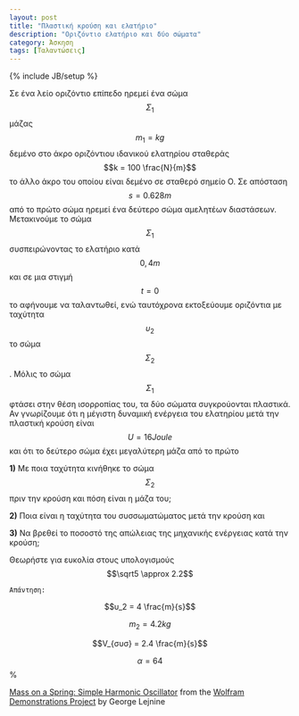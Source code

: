 ```yaml
---
layout: post
title: "Πλαστική κρούση και ελατήριο"
description: "Οριζόντιο ελατήριο και δύο σώματα"
category: Άσκηση
tags: [Ταλαντώσεις]
---
```

{% include JB/setup %}

Σε ένα λείο οριζόντιο επίπεδο ηρεμεί ένα σώμα $$Σ_1 $$ 
μάζας $$m_1 = kg$$ δεμένο στο άκρο οριζόντιου ιδανικού ελατηρίου σταθεράς 
$$k = 100 \frac{N}{m}$$ το άλλο άκρο του οποίου είναι δεμένο σε σταθερό σημείο Ο. Σε απόσταση $$s = 0.628m$$ από το πρώτο σώμα ηρεμεί ένα δεύτερο σώμα αμελητέων διαστάσεων. Μετακινούμε το σώμα $$Σ_1$$ συσπειρώνοντας το ελατήριο 
κατά $$0,4m$$ και σε μια στιγμή $$t = 0$$ το αφήνουμε να ταλαντωθεί, ενώ ταυτόχρονα εκτοξεύουμε οριζόντια με ταχύτητα $$υ_2$$ το σώμα $$Σ_2$$. 
Μόλις το σώμα $$Σ_1$$ φτάσει στην θέση ισορροπίας του, τα δύο σώματα συγκρούονται πλαστικά. Αν γνωρίζουμε ότι η μέγιστη δυναμική ενέργεια του ελατηρίου μετά την πλαστική κρούση είναι $$U = 16Joule$$ και ότι το δεύτερο σώμα έχει μεγαλύτερη μάζα από το πρώτο

**1)** Με ποια ταχύτητα κινήθηκε το σώμα $$Σ_2$$ πριν την κρούση και πόση είναι η μάζα του;

**2)** Ποια είναι η ταχύτητα του συσσωματώματος μετά την κρούση και 

**3)** Να βρεθεί το ποσοστό της απώλειας της μηχανικής ενέργειας κατά την κρούση;

Θεωρήστε για ευκολία στους υπολογισμούς $$\sqrt5 \approx 2.2$$

`Απάντηση:`

$$υ_2 = 4 \frac{m}{s}$$

$$m_2 = 4.2 kg$$

$$V_{συσ} = 2.4 \frac{m}{s}$$

$$α = 64$$ %


<script type='text/javascript' src='http://demonstrations.wolfram.com/javascript/embed.js' ></script><script type='text/javascript'>var demoObj = new DEMOEMBED(); demoObj.run('MassOnASpringSimpleHarmonicOscillator', '', '557', '642');</script><div id='DEMO_MassOnASpringSimpleHarmonicOscillator'><a class='demonstrationHyperlink' href='http://demonstrations.wolfram.com/MassOnASpringSimpleHarmonicOscillator/' target='_blank'>Mass on a Spring: Simple Harmonic Oscillator</a> from the <a class='demonstrationHyperlink' href='http://demonstrations.wolfram.com/' target='_blank'>Wolfram Demonstrations Project</a> by George Lejnine</div><br />


